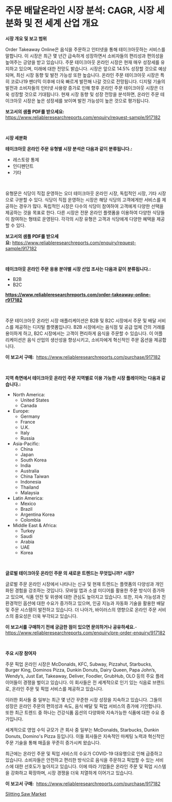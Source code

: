 <p><h1>주문 배달온라인 시장 분석: CAGR, 시장 세분화 및 전 세계 산업 개요</h1></p><p><strong>시장 개요 및 보고 범위</strong></p>
<p><p>Order Takeaway Online은 음식을 주문하고 인터넷을 통해 테이크아웃하는 서비스를 말합니다. 이 시장은 최근 몇 년간 급속하게 성장하면서 소비자들의 편리성과 편의성을 높여주는 긍양을 받고 있습니다. 주문 테이크아웃 온라인 시장은 현재 매우 성장세를 유지하고 있으며, 미래에 대한 전망도 밝습니다. 시장은 앞으로 14.5% 성장할 것으로 예상되며, 최신 시장 동향 및 발전 가능성 또한 높습니다. 온라인 주문 테이크아웃 시장은 특히 코로나19 팬더믹 이후에 더욱 빠르게 발전해 나갈 것으로 전망됩니다. 디지털 기술의 발전과 소비자들의 인터넷 사용량 증가로 인해 향후 온라인 주문 테이크아웃 시장은 더욱 성장할 것으로 기대됩니다. 현재 시장 동향 및 성장 전망을 분석하면, 온라인 주문 테이크아웃 시장은 높은 성장세를 보이며 발전 가능성이 높은 것으로 평가됩니다.</p></p>
<p><strong>보고서의 샘플 PDF를 받으세요:</strong> <a href="https://www.reliableresearchreports.com/enquiry/request-sample/917182">https://www.reliableresearchreports.com/enquiry/request-sample/917182</a></p>
<p>&nbsp;</p>
<p><strong>시장 세분화</strong></p>
<p><strong>테이크아웃 온라인 주문 유형별 시장 분석은 다음과 같이 분류됩니다.:</strong></p>
<p><ul><li>레스토랑 통제</li><li>인디펜던트</li><li>기타</li></ul></p>
<p>&nbsp;</p>
<p><p>유형문은 식당이 직접 운영하는 오더 테이크아웃 온라인 시장, 독립적인 시장, 기타 시장으로 구분할 수 있다. 식당이 직접 운영하는 시장은 해당 식당의 고객에게만 서비스를 제공하는 경우가 많다. 독립적인 시장은 다수의 식당이 참여하여 고객에게 다양한 선택을 제공하는 것을 목표로 한다. 다른 시장은 전문 온라인 플랫폼을 이용하여 다양한 식당들이 참여하는 형태로 운영된다. 각각의 시장 유형은 고객과 식당에게 다양한 혜택을 제공할 수 있다.</p></p>
<p><strong>보고서의 샘플 PDF를 받으세요:</strong>&nbsp;<a href="https://www.reliableresearchreports.com/enquiry/request-sample/917182">https://www.reliableresearchreports.com/enquiry/request-sample/917182</a></p>
<p>&nbsp;</p>
<p><strong> 테이크아웃 온라인 주문 응용 분야별 시장 산업 조사는 다음과 같이 분류됩니다.:</strong></p>
<p><ul><li>B2B</li><li>B2C</li></ul></p>
<p><strong><a href="https://www.reliableresearchreports.com/order-takeaway-online-r917182">https://www.reliableresearchreports.com/order-takeaway-online-r917182</a></strong></p>
<p>&nbsp;</p>
<p><p>주문 테이크아웃 온라인 시장 애플리케이션은 B2B 및 B2C 시장에서 주문 및 배달 서비스를 제공하는 디지털 플랫폼입니다. B2B 시장에서는 음식점 및 공급 업체 간의 거래를 용이하게 하고, B2C 시장에서는 고객이 편리하게 음식을 주문할 수 있습니다. 이 어플리케이션은 음식 산업의 생산성을 향상시키고, 소비자에게 혁신적인 주문 옵션을 제공합니다.</p></p>
<p><strong>이 보고서 구매:</strong>&nbsp; <a href="https://www.reliableresearchreports.com/purchase/917182">https://www.reliableresearchreports.com/purchase/917182</a></p>
<p>&nbsp;</p>
<p><strong>지역 측면에서 테이크아웃 온라인 주문 지역별로 이용 가능한 시장 플레이어는 다음과 같습니다.:</strong></p>
<p><ul>
    <li>
        North America:
        <ul>
            <li>United States</li>
            <li>Canada</li>
        </ul>
    </li>
    <li>
        Europe:
        <ul>
            <li>Germany</li>
            <li>France</li>
            <li>U.K.</li>
            <li>Italy</li>
            <li>Russia</li>
        </ul>
    </li>
    <li>
        Asia-Pacific:
        <ul>
            <li>China</li>
            <li>Japan</li>
            <li>South Korea</li>
            <li>India</li>
            <li>Australia</li>
            <li>China Taiwan</li>
            <li>Indonesia</li>
            <li>Thailand</li>
            <li>Malaysia</li>
        </ul>
    </li>
    <li>
        Latin America:
        <ul>
            <li>Mexico</li>
            <li>Brazil</li>
            <li>Argentina Korea</li>
            <li>Colombia</li>
        </ul>
    </li>
    <li>
        Middle East & Africa:
        <ul>
            <li>Turkey</li>
            <li>Saudi</li>
            <li>Arabia</li>
            <li>UAE</li>
            <li>Korea</li>
        </ul>
    </li>
    </ul></p>
<p>&nbsp;</p>
<p><strong>글로벌 테이크아웃 온라인 주문 의 새로운 트렌드는 무엇입니까? 시장?</strong></p>
<p><p>글로벌 주문 온라인 시장에서 나타나는 신규 및 현재 트렌드는 플랫폼의 다양성과 개인화된 경험을 강조하는 것입니다. 모바일 앱과 소셜 미디어를 활용한 주문 방식이 증가하고 있으며, 식품 안전 및 위생에 대한 관심도 높아지고 있습니다. 또한, 지속 가능성과 친환경적인 옵션에 대한 수요가 증가하고 있으며, 인공 지능과 자동화 기술을 활용한 배달 및 주문 시스템이 발전하고 있습니다. 더 나아가, 바이러스의 영향으로 온라인 주문 서비스의 중요성은 더욱 부각되고 있습니다.</p></p>
<p><strong>이 보고서를 구매하기 전에 궁금한 점이 있으면 문의하거나 공유하세요.</strong>- <a href="https://www.reliableresearchreports.com/enquiry/pre-order-enquiry/917182">https://www.reliableresearchreports.com/enquiry/pre-order-enquiry/917182</a></p>
<p>&nbsp;</p>
<p><strong>주요 시장 참여자</strong></p>
<p><p>주문 픽업 온라인 시장은 McDonalds, KFC, Subway, Pizzahut, Starbucks, Burger King, Dominos Pizza, Dunkin Donuts, Dairy Queen, Papa John’s, Wendy’s, Just Eat, Takeaway, Deliver, Foodler, GrubHub, OLO 등의 주요 플레이어들이 경쟁을 벌이고 있습니다. 이 회사들은 전 세계적으로 인기 있는 식음료 브랜드로, 온라인 주문 및 픽업 서비스를 제공하고 있습니다.</p><p>이러한 회사들 중 일부는 최근 몇 년간 꾸준한 시장 성장을 지속하고 있습니다. 그들의 성장은 온라인 주문의 편의성과 속도, 음식 배달 및 픽업 서비스의 증가에 기인합니다. 또한 최근 트렌드 중 하나는 건강식품 옵션의 다양화와 지속가능한 식품에 대한 수요 증가입니다.</p><p>세계적으로 영업 수익 규모가 큰 회사 중 일부는 McDonalds, Starbucks, Dunkin Donuts, Domino's Pizza 등입니다. 이들 회사들은 지속적인 마케팅 노력과 혁신적인 주문 기술을 통해 매출을 꾸준히 증가시켜 왔습니다.</p><p>최근에는 온라인 주문 및 픽업 서비스의 수요가 COVID-19 대유행으로 인해 급증하고 있습니다. 소비자들은 안전하고 편리한 방식으로 음식을 주문하고 픽업할 수 있는 서비스에 대한 선호도가 높아지고 있습니다. 이에 따라 기업들은 온라인 주문 및 픽업 시스템을 강화하고 확장하며, 시장 경쟁을 더욱 치열하게 이어가고 있습니다.</p></p>
<p><strong>이 보고서 구매:</strong>&nbsp;&nbsp;<a href="https://www.reliableresearchreports.com/purchase/917182">https://www.reliableresearchreports.com/purchase/917182</a></p>
<p><p><a href="https://view.publitas.com/reportprime-1/slitting-saw-market-report-reveals-the-latest-trends-and-growth-opportunities-of-this-market/">Slitting Saw Market</a></p></p>